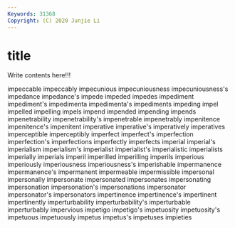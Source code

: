 ```yaml
---
Keywords: 31368
Copyright: (C) 2020 Junjie Li
---
```


# title

Write contents here!!!
 
impeccable
impeccably 
impecunious 
impecuniousness 
impecuniousness's 
impedance 
impedance's 
impede 
impeded 
impedes 
impediment
impediment's 
impedimenta 
impedimenta's 
impediments 
impeding 
impel 
impelled 
impelling 
impels 
impend
impended 
impending 
impends 
impenetrability 
impenetrability's 
impenetrable 
impenetrably 
impenitence 
impenitence's 
impenitent
imperative 
imperative's 
imperatively 
imperatives 
imperceptible 
imperceptibly 
imperfect 
imperfect's 
imperfection 
imperfection's
imperfections 
imperfectly 
imperfects 
imperial 
imperial's 
imperialism 
imperialism's 
imperialist 
imperialist's 
imperialistic
imperialists 
imperially 
imperials 
imperil 
imperilled 
imperilling 
imperils 
imperious 
imperiously 
imperiousness
imperiousness's 
imperishable 
impermanence 
impermanence's 
impermanent 
impermeable 
impermissible 
impersonal 
impersonally 
impersonate
impersonated 
impersonates 
impersonating 
impersonation 
impersonation's 
impersonations 
impersonator 
impersonator's 
impersonators 
impertinence
impertinence's 
impertinent 
impertinently 
imperturbability 
imperturbability's 
imperturbable 
imperturbably 
impervious 
impetigo 
impetigo's
impetuosity 
impetuosity's 
impetuous 
impetuously 
impetus 
impetus's 
impetuses 
impieties 
